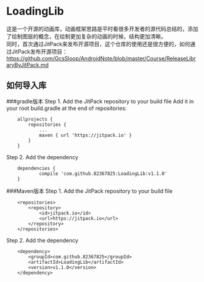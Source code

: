 # LoadingLib

这是一个开源的动画库，动画框架思路是平时看很多开发者的源代码总结的，添加了绘制图层的概念，在绘制更加复杂的动画的时候，结构更加清晰。<br>
同时，首次通过JitPack来发布开源项目，这个仓库的使用还是很方便的，如何通过JitPack发布开源项目：
https://github.com/GcsSloop/AndroidNote/blob/master/Course/ReleaseLibraryByJitPack.md

## 如何导入库
###gradle版本
Step 1. Add the JitPack repository to your build file
Add it in your root build.gradle at the end of repositories:
```
	allprojects {
		repositories {
			...
			maven { url 'https://jitpack.io' }
		}
	}
```
Step 2. Add the dependency
```
	dependencies {
	        compile 'com.github.82367825:LoadingLib:v1.1.0'
	}
```

###Maven版本
Step 1. Add the JitPack repository to your build file
```
	<repositories>
		<repository>
		    <id>jitpack.io</id>
		    <url>https://jitpack.io</url>
		</repository>
	</repositories>
```

Step 2. Add the dependency
```
	<dependency>
	    <groupId>com.github.82367825</groupId>
	    <artifactId>LoadingLib</artifactId>
	    <version>v1.1.0</version>
	</dependency>
```

